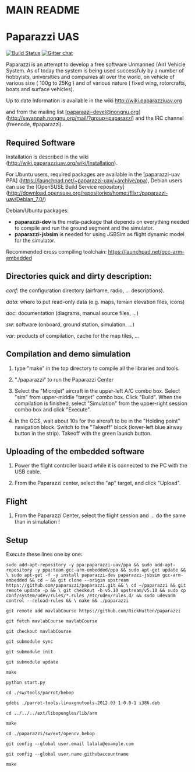 # MAIN README

Paparazzi UAS
=============

[![Build Status](https://travis-ci.org/paparazzi/paparazzi.png?branch=master)](https://travis-ci.org/paparazzi/paparazzi) [![Gitter chat](https://badges.gitter.im/paparazzi/discuss.svg)](https://gitter.im/paparazzi/discuss)

Paparazzi is an attempt to develop a free software Unmanned (Air) Vehicle System.
 As of today the system is being used successfuly by a number of hobbyists, universities and companies all over the world, on vehicle of various size ( 100g to 25Kg ) and of various nature ( fixed wing, rotorcrafts, boats and surface vehicles).

Up to date information is available in the wiki http://wiki.paparazziuav.org

and from the mailing list [paparazzi-devel@nongnu.org] (http://savannah.nongnu.org/mail/?group=paparazzi)
and the IRC channel (freenode, #paparazzi).


Required Software
-----------------

Installation is described in the wiki (http://wiki.paparazziuav.org/wiki/Installation).

For Ubuntu users, required packages are available in the [paparazzi-uav PPA] (https://launchpad.net/~paparazzi-uav/+archive/ppa),
Debian users can use the [OpenSUSE Build Service repository] (http://download.opensuse.org/repositories/home:/flixr:/paparazzi-uav/Debian_7.0/)

Debian/Ubuntu packages:
- **paparazzi-dev** is the meta-package that depends on everything needed to compile and run the ground segment and the simulator.
- **paparazzi-jsbsim** is needed for using JSBSim as flight dynamic model for the simulator.

Recommended cross compiling toolchain: https://launchpad.net/gcc-arm-embedded


Directories quick and dirty description:
----------------------------------------

_conf_: the configuration directory (airframe, radio, ... descriptions).

_data_: where to put read-only data (e.g. maps, terrain elevation files, icons)

_doc_: documentation (diagrams, manual source files, ...)

_sw_: software (onboard, ground station, simulation, ...)

_var_: products of compilation, cache for the map tiles, ...


Compilation and demo simulation
-------------------------------

1. type "make" in the top directory to compile all the libraries and tools.

2. "./paparazzi" to run the Paparazzi Center

3. Select the "Microjet" aircraft in the upper-left A/C combo box.
  Select "sim" from upper-middle "target" combo box. Click "Build".
  When the compilation is finished, select "Simulation" from
  the upper-right session combo box and click "Execute".

4. In the GCS, wait about 10s for the aircraft to be in the "Holding point" navigation block.
  Switch to the "Takeoff" block (lower-left blue airway button in the strip).
  Takeoff with the green launch button.

Uploading of the embedded software
----------------------------------

1. Power the flight controller board while it is connected to the PC with the USB cable.

2. From the Paparazzi center, select the "ap" target, and click "Upload".


Flight
------

1.  From the Paparazzi Center, select the flight session and ... do the same than in simulation !


Setup
-----

Execute these lines one by one:


```
sudo add-apt-repository -y ppa:paparazzi-uav/ppa && sudo add-apt-repository -y ppa:team-gcc-arm-embedded/ppa && sudo apt-get update && \ sudo apt-get -f -y install paparazzi-dev paparazzi-jsbsim gcc-arm-embedded && cd ~ && git clone --origin upstream https://github.com/paparazzi/paparazzi.git && \ cd ~/paparazzi && git remote update -p && \ git checkout -b v5.10 upstream/v5.10 && sudo cp conf/system/udev/rules/*.rules /etc/udev/rules.d/ && sudo udevadm control --reload-rules && \ make && ./paparazzi

git remote add mavlabCourse https://github.com/RickHutten/paparazzi

git fetch mavlabCourse mavlabCourse

git checkout mavlabCourse

git submodule sync

git submodule init

git submodule update

make

python start.py

cd ./sw/tools/parrot/bebop

gdebi ./parrot-tools-linuxgnutools-2012.03 1.0.0-1 i386.deb

cd ../../../ext/libopengles/lib/arm

make

cd ./paparazzi/sw/ext/opencv_bebop

git config --global user.email lalala@example.com

git config --global user.name githubaccountname

make
```
